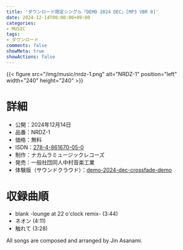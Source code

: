 ```yaml
---
title: 'ダウンロード限定シングル「DEMO 2024 DEC」[MP3 VBR 0]'
date: 2024-12-14T00:00:00+09:00
categories:
- MUSIC
tags:
- ダウンロード
comments: false
showMeta: true
showActions: false
---
```


{{< figure src="/img/music/nrdz-1.png" alt="NRDZ-1" position="left" width="240" height="240" >}}

# 詳細
- 公開：2024年12月14日
- 品番：NRDZ-1
- 価格：無料
- ISDN：[278-4-861670-05-0](https://isdn.jp/2784861670050)
- 制作：ナカムラミュージックレコーズ
- 発売：一般社団同人中村音楽工業
- 体験版（サウンドクラウド）：[demo-2024-dec-crossfade-demo](https://soundcloud.com/hayatehay/demo-2024-dec-crossfade-demo)

# 収録曲順
- blank -lounge at 22 o'clock remix- (3:44)
- ネオン (4:11)
- 触れて (3:28)

All songs are composed and arranged by Jin Asanami.
